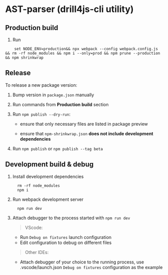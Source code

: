 # AST-parser (drill4js-cli utility)

## Production build

1. Run

```shell
    set NODE_ENV=production&& npx webpack --config webpack.config.js && rm -rf node_modules && npm i --only=prod && npm prune --production && npm shrinkwrap
```

## Release

To release a new package version:

1. Bump version in `package.json` manually
2. Run commands from **Production build** section
3. Run `npm publish --dry-run`:

   - ensure that only necessary files are listed in package preview

   - ensure that `npm-shrinkwrap.json` **does not include development dependencies**

4. Run `npm publish` or `npm publish --tag beta`

## Development build & debug

1. Install development dependencies

   ```shell
     rm -rf node_modules
     npm i
   ```

2. Run webpack development server

   ```shell
     npm run dev
   ```

3. Attach debugger to the process started with `npm run dev`

   > VScode:

   - Run `Debug on fixtures` launch configuration
   - Edit configuration to debug on different files

   > Other IDEs:

   - Attach debugger of your choice to the running process, use .vscode/launch.json `Debug on fixtures` configuration as the example
